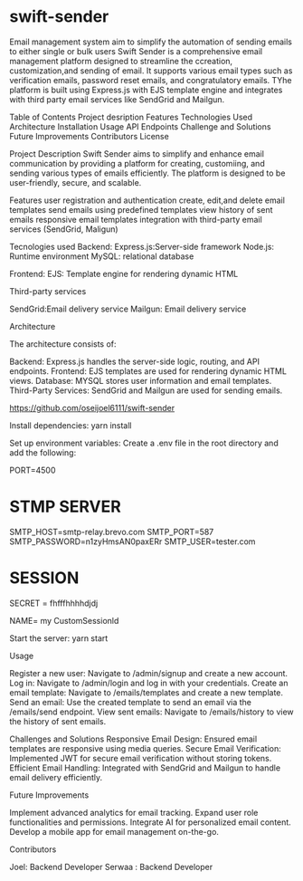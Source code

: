 # swift-sender
Email management system aim to simplify the automation of sending emails to either single or bulk users
Swift Sender is a comprehensive email management platform designed to streamline the ccreation, customization,and sending of email. 
It supports various email types such as verification emails, password reset emails, and congratulatory emails. 
TYhe platform is built using Express.js with EJS template engine and integrates with third party 
email services like SendGrid and Mailgun.

Table of Contents
Project desription
Features
Technologies Used
Architecture
Installation
Usage
API Endpoints
Challenge and Solutions
Future Improvements
Contributors
License

Project Description
Swift Sender aims to simplify and enhance email communication by providing a
platform for creating, customiing, and sending various types of emails efficiently. The platform
is designed to be user-friendly, secure, and scalable.

Features
user registration and authentication
create, edit,and delete email templates
send emails using predefined templates
view history of sent emails
responsive email templates
integration with third-party email services (SendGrid, Maligun)

Tecnologies used
Backend:
Express.js:Server-side framework
Node.js: Runtime environment
MySQL: relational database

Frontend:
EJS: Template engine for rendering dynamic HTML

Third-party services

SendGrid:Email delivery service
Mailgun: Email delivery service

Architecture

The architecture consists of:

Backend: Express.js handles the server-side logic, routing, and API endpoints.
Frontend: EJS templates are used for rendering dynamic HTML views.
Database: MYSQL stores user information and email templates.
Third-Party Services: SendGrid and Mailgun are used for sending emails.

https://github.com/oseijoel6111/swift-sender

Install dependencies:
yarn install

Set up environment variables:
Create a .env file in the root directory and add the following:

PORT=4500

# STMP SERVER
SMTP_HOST=smtp-relay.brevo.com
SMTP_PORT=587
SMTP_PASSWORD=n1zyHmsAN0paxERr
SMTP_USER=tester.com

# SESSION
SECRET = fhfffhhhhdjdj

NAME= my CustomSessionld

Start the server:
yarn start

Usage

Register a new user: Navigate to /admin/signup and create a new account.
Log in: Navigate to /admin/login and log in with your credentials. 
Create an email template: Navigate to /emails/templates and create a new template.
Send an email: Use the created template to send an email via the /emails/send endpoint. 
View sent emails: Navigate to /emails/history to view the history of sent emails.

Challenges and Solutions
Responsive Email Design: Ensured email templates are responsive using media queries.
Secure Email Verification: Implemented JWT for secure email verification without storing tokens.
Efficient Email Handling: Integrated with SendGrid and Mailgun to handle email delivery efficiently.

Future Improvements

Implement advanced analytics for email tracking.
Expand user role functionalities and permissions.
Integrate AI for personalized email content.
Develop a mobile app for email management on-the-go.

Contributors

Joel: Backend Developer
Serwaa : Backend Developer
